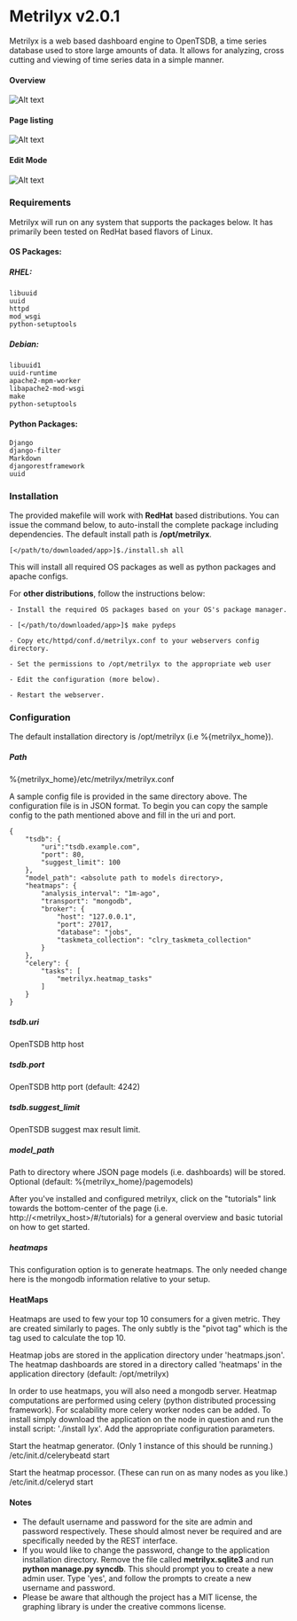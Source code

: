 Metrilyx v2.0.1
===============
Metrilyx is a web based dashboard engine  to OpenTSDB, a time series database used to store large amounts of data.  It allows for analyzing, cross cutting and viewing of time series data in a simple manner.

#### Overview
![Alt text](metrilyx/static/imgs/readme/screenshot_1.png)
#### Page listing
![Alt text](metrilyx/static/imgs/readme/screenshot_2.png)
#### Edit Mode
![Alt text](metrilyx/static/imgs/readme/screenshot_3.png)
 
### Requirements
Metrilyx will run on any system that supports the packages below.  It has primarily been tested on RedHat based flavors of Linux.

#### OS Packages:
##### RHEL:
	libuuid
	uuid
	httpd
	mod_wsgi
	python-setuptools
	
##### Debian:
	libuuid1 
	uuid-runtime 
	apache2-mpm-worker 
	libapache2-mod-wsgi 
	make 
	python-setuptools

#### Python Packages:
	Django
	django-filter
	Markdown
	djangorestframework
	uuid

### Installation
The provided makefile will work with **RedHat** based distributions.  You can issue the command below, to auto-install the complete package including dependencies. The default install path is **/opt/metrilyx**.	
	
	[</path/to/downloaded/app>]$./install.sh all
	

This will install all required OS packages as well as python packages and apache configs.

For **other distributions**, follow the instructions below:

	- Install the required OS packages based on your OS's package manager.
	
	- [</path/to/downloaded/app>]$ make pydeps
	
	- Copy etc/httpd/conf.d/metrilyx.conf to your webservers config directory.
	
	- Set the permissions to /opt/metrilyx to the appropriate web user 

	- Edit the configuration (more below).

	- Restart the webserver.

### Configuration
The default installation directory is /opt/metrilyx (i.e %{metrilyx_home}).

##### Path 
%{metrilyx_home}/etc/metrilyx/metrilyx.conf

A sample config file is provided in the same directory above.  The configuration file is in JSON format.  To begin you can copy the sample config to the path mentioned above and fill in the uri and port.
	
	{
		"tsdb": {
			"uri":"tsdb.example.com",
			"port": 80,
			"suggest_limit": 100
		},
		"model_path": <absolute path to models directory>,
		"heatmaps": {
			"analysis_interval": "1m-ago",
			"transport": "mongodb",
			"broker": {
		    	"host": "127.0.0.1",
		    	"port": 27017,
		    	"database": "jobs", 
		    	"taskmeta_collection": "clry_taskmeta_collection"
			}
		},
		"celery": {
			"tasks": [
				"metrilyx.heatmap_tasks"
			]
		}
	}
	
##### tsdb.uri
OpenTSDB http host

##### tsdb.port
OpenTSDB http port (default: 4242)

##### tsdb.suggest_limit
OpenTSDB suggest max result limit. 

##### model_path
Path to directory where JSON page models (i.e. dashboards) will be stored.  Optional (default: %{metrilyx_home}/pagemodels)

After you've installed and configured metrilyx, click on the "tutorials" link towards the bottom-center of the page (i.e. http://<metrilyx_host>/#/tutorials) for a general overview and basic tutorial on how to get started.

##### heatmaps
This configuration option is to generate heatmaps.  The only needed change here is the mongodb information relative to your setup.


#### HeatMaps
Heatmaps are used to few your top 10 consumers for a given metric.  They are created similarly to pages.  The only subtly is the "pivot tag" which is the tag used to calculate the top 10. 

Heatmap jobs are stored in the application directory under 'heatmaps.json'.  The heatmap dashboards are stored in a directory called 'heatmaps' in the application directory (default: /opt/metrilyx)

In order to use heatmaps, you will also need a mongodb server.  Heatmap computations are performed using celery (python distributed processing framework).  For scalability more celery worker nodes can be added.  To install simply download the application on the node in question and run the install script: './install lyx'.  Add the appropriate configuration parameters.

Start the heatmap generator.  (Only 1 instance of this should be running.)
/etc/init.d/celerybeatd start

Start the heatmap processor.  (These can run on as many nodes as you like.)
/etc/init.d/celeryd start


#### Notes
- The default username and password for the site are admin and password respectively. These should almost never be required and are specifically needed by the REST interface.
- If you would like to change the password, change to the application installation directory.  Remove the file called **metrilyx.sqlite3** and run **python manage.py syncdb**.  This should prompt you to create a new admin user.  Type 'yes', and follow the prompts to create a new username and password.
- Please be aware that although the project has a MIT license, the graphing library is under the creative commons license.  